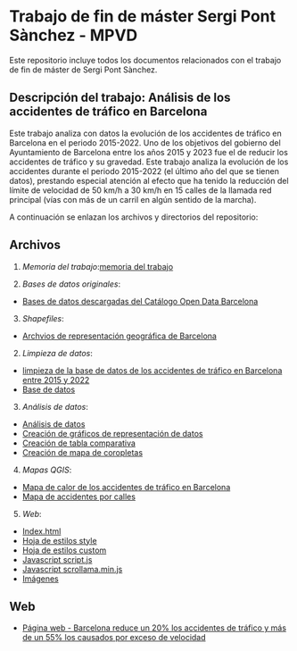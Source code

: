 # Trabajo de fin de máster Sergi Pont Sànchez - MPVD

Este repositorio incluye todos los documentos relacionados con el trabajo de fin de máster de Sergi Pont Sànchez.

## Descripción del trabajo: Análisis de los accidentes de tráfico en Barcelona

Este trabajo analiza con datos la evolución de los accidentes de tráfico en Barcelona en el periodo 2015-2022.
Uno de los objetivos del gobierno del Ayuntamiento de Barcelona entre los años 2015 y 2023 fue el de reducir los accidentes de tráfico y su gravedad. Este trabajo analiza la evolución de los accidentes durante el periodo 2015-2022 (el último año del que se tienen datos), prestando especial atención al efecto que ha tenido la reducción del límite de velocidad de 50 km/h a 30 km/h en 15 calles de la llamada red principal (vías con más de un carril en algún sentido de la marcha).
 
A continuación se enlazan los archivos y directorios del repositorio:
 
## Archivos

1. *Memoria del trabajo*:[memoria del trabajo]('memoria_tfm.md')

2. *Bases de datos originales*:
- [Bases de datos descargadas del Catálogo Open Data Barcelona](datasets_accidentes)

3. *Shapefiles*:
- [Archvios de representación geográfica de Barcelona](shapefiles_bcn)

2. *Limpieza de datos*:
- [limpieza de la base de datos de los accidentes de tráfico en Barcelona entre 2015 y 2022]('datasets_accidentes/limpieza_datos_accidentes.ipynb')
- [Base de datos]('datasets_accidentes/datos_accidentes.csv')

3. *Análisis de datos*:
- [Análisis de datos]('analisis_visualizacion_datos_r/analisis_datos_r.Rmd)
- [Creación de gráficos de representación de datos]('analisis_visualizacion_datos_r/representacion_datos_r.Rmd)
- [Creación de tabla comparativa]('analisis_visualizacion_datos_r/tabla_variacion_accidentes.Rmd)
- [Creación de mapa de coropletas]('analisis_visualizacion_datos_r/mapa_diferencia_accidentes.Rmd)

4. *Mapas QGIS*:
- [Mapa de calor de los accidentes de tráfico en Barcelona](mapa_calor.qgz)
- [Mapa de accidentes por calles](accidentes_calles.qgz)

5. *Web*:
- [Index.html](docs/index.html)
- [Hoja de estilos style](docs/style.css)
- [Hoja de estilos custom](docs/custom.css)
- [Javascript script.js](docs/script.js)
- [Javascript scrollama.min.js](docs/scrollama.min.js)
- [Imágenes](img) 

## Web
- [Página web - Barcelona reduce un 20% los accidentes de tráfico y más de un 55% los causados por exceso de velocidad](https://mpvdes.github.io/2022-2023-tfm-spontsanchez/)